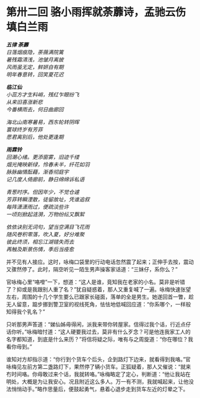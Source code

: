 # 第卅二回 骆小雨挥就荼蘼诗，孟驰云伤填白兰雨

***五律 荼蘼***  
*日落烟痕隐，荼薇满院篱*  
*暑残霜清浅，池皱月离披*  
*风雨虽无定，鲜妍自有期*  
*明年春意转，回笑夏花迟*  

***临江仙***  
*小蕊方才生料峭，残红乍眼纷飞*  
*从来旧喜涨新悲*  
*今番横雨去，何日曲廊回*  

*海北山南寒暑易，西东轮转阴晖*  
*寰球终岁有芳菲*  
*愿君离别后，他处更逢期*  

***雨霖铃***  
*回潮心绪。更添窗雾，旧迹千缕*  
*烟光掩映新绿，怜春未半，纤花如羽*  
*脉脉幽情酝藉，渐香彻庭宇*  
*记几度人倚廊前，静日绵绵诉私语*  

*青葱时序。但因年少，不觉仓遽*  
*芳菲转瞬湮散，徒留故址，凭谁追叙*  
*每阵潇潇雨过，便疏淡些许*  
*一顷刻掀起涟漪，万物纷纭又飘絮*  

*依依诀别无词句，望当空满目飞花雨*  
*随风卷积零落，吹入夏，好分难聚*  
*彼此终须，相忘江湖错失而去*  
*再触及斯景伤情，季后当痊愈*  

并不见有人接应。这时，咏梅口袋里的行动电话忽然震了起来；正伸手去按，震动又骤然停了。此时，隔空听见一陌生男声操客家话道：“三妹仔，系你么？”

官咏梅心里“咯噔”一下，想道：“这人是谁，竟知我在老家的小名。莫非是听错了？抑或是我跟别人重了名？”犹自疑惑着，那人又重复喊了一遍。咏梅快速张望左右，周围的十几个学生要么已跟家长碰面，落单的全是男生。她遂回首一瞥，趁无人留意，踮步挪到警卫室的视线死角，怯怯地低喊回应道：“你系哪个，一样般知得我个乳名？”

只听那男声答道：“娣仙姊毋得闲，派我来带你转屋家。信得过我个话，行近点仔话你听。”咏梅暗忖道：“这人硬要我过去，莫非有什么歹念？可是他连我家工人的名字都知道，到底是什么来历？”将信将疑之际，唯有与之周旋道：“你在哪位？我看你毋到。”

谁知对方却指示道：“你行到个货车个后头，企到路灯下边来，就看得到我咯。”官咏梅见左前方第二盏路灯下，果然停了辆小货车。正狐疑着，那人又催说：“就来冇时间咯。你毋敢过来个话，我就转咯。”咏梅略定了定心，判断道：“他让我站在明处，大概是为让我安心。况且附近这么多人。万一有不测，我就喊起来，让他没法悄悄动手。”略作思量后，便鼓起勇气，悬着心退步走到货车左近的灯晕之下。
